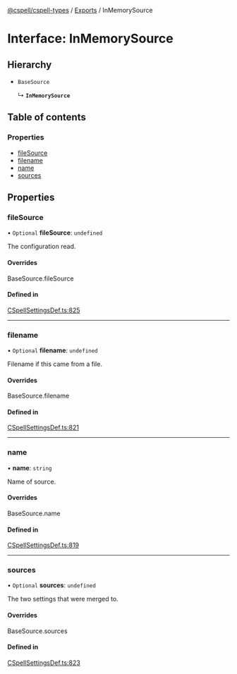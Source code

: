 [@cspell/cspell-types](../README.md) / [Exports](../modules.md) / InMemorySource

# Interface: InMemorySource

## Hierarchy

- `BaseSource`

  ↳ **`InMemorySource`**

## Table of contents

### Properties

- [fileSource](InMemorySource.md#filesource)
- [filename](InMemorySource.md#filename)
- [name](InMemorySource.md#name)
- [sources](InMemorySource.md#sources)

## Properties

### fileSource

• `Optional` **fileSource**: `undefined`

The configuration read.

#### Overrides

BaseSource.fileSource

#### Defined in

[CSpellSettingsDef.ts:825](https://github.com/streetsidesoftware/cspell/blob/b33453b/packages/cspell-types/src/CSpellSettingsDef.ts#L825)

___

### filename

• `Optional` **filename**: `undefined`

Filename if this came from a file.

#### Overrides

BaseSource.filename

#### Defined in

[CSpellSettingsDef.ts:821](https://github.com/streetsidesoftware/cspell/blob/b33453b/packages/cspell-types/src/CSpellSettingsDef.ts#L821)

___

### name

• **name**: `string`

Name of source.

#### Overrides

BaseSource.name

#### Defined in

[CSpellSettingsDef.ts:819](https://github.com/streetsidesoftware/cspell/blob/b33453b/packages/cspell-types/src/CSpellSettingsDef.ts#L819)

___

### sources

• `Optional` **sources**: `undefined`

The two settings that were merged to.

#### Overrides

BaseSource.sources

#### Defined in

[CSpellSettingsDef.ts:823](https://github.com/streetsidesoftware/cspell/blob/b33453b/packages/cspell-types/src/CSpellSettingsDef.ts#L823)
